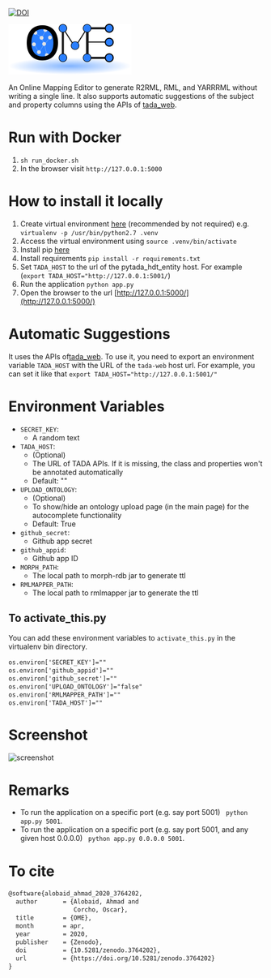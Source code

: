 [![DOI](https://zenodo.org/badge/DOI/10.5281/zenodo.3764202.svg)](https://doi.org/10.5281/zenodo.3764202)

![OME](static/logo-min.png)

An Online Mapping Editor to generate R2RML, RML, and YARRRML without writing a single line.
It also supports automatic suggestions of the subject and property columns using 
the APIs of [tada_web](https://github.com/oeg-upm/tada-web).



# Run with Docker
1. `sh run_docker.sh`
2. In the browser visit `http://127.0.0.1:5000`


# How to install it locally
1. Create virtual environment [here](https://docs.python-guide.org/dev/virtualenvs/) (recommended by not required) e.g. ```virtualenv -p /usr/bin/python2.7 .venv```
1. Access the virtual environment using `source .venv/bin/activate`
1. Install pip [here](https://pip.pypa.io/en/stable/installing/)
1. Install requirements ``` pip install -r requirements.txt ```
1. Set `TADA_HOST` to the url of the pytada_hdt_entity host. For example (`export TADA_HOST="http://127.0.0.1:5001/`)
1. Run the application ``` python app.py ```
1. Open the browser to the url [http://127.0.0.1:5000/](http://127.0.0.1:5000/)


# Automatic Suggestions
It uses the APIs of[tada_web](https://github.com/oeg-upm/tada-web). To use it, you need to export an environment variable `TADA_HOST` with the 
URL of the `tada-web` host url.
For example, you can set it like that
`export TADA_HOST="http://127.0.0.1:5001/"`




# Environment Variables
* `SECRET_KEY`:
    * A random text
* `TADA_HOST`:
    * (Optional)
    * The URL of TADA APIs. If it is missing, the class and properties won't be annotated automatically
    * Default: ""
* `UPLOAD_ONTOLOGY`: 
    * (Optional)
    * To show/hide an ontology upload page (in the main page) for the autocomplete functionality
    * Default: True
* `github_secret`:
    * Github app secret  
* `github_appid`:
    * Github app ID
* `MORPH_PATH`:
    * The local path to morph-rdb jar to generate ttl
* `RMLMAPPER_PATH`:
    * The local path to rmlmapper jar to generate the ttl


## To activate_this.py 
You can add these environment variables to `activate_this.py` in the virtualenv bin directory.
```
os.environ['SECRET_KEY']=""
os.environ['github_appid']=""
os.environ['github_secret']=""
os.environ['UPLOAD_ONTOLOGY']="false"
os.environ['RMLMAPPER_PATH']=""
os.environ['TADA_HOST']=""
```



# Screenshot
![screenshot](https://github.com/oeg-upm/OME/raw/master/screenshot.png)


# Remarks
* To run the application on a specific port (e.g. say port 5001) ``` python app.py 5001```.
* To run the application on a specific port (e.g. say port 5001, and any given host 0.0.0.0) ``` python app.py 0.0.0.0 5001```.

# To cite
```
@software{alobaid_ahmad_2020_3764202,
  author       = {Alobaid, Ahmad and
                  Corcho, Oscar},
  title        = {OME},
  month        = apr,
  year         = 2020,
  publisher    = {Zenodo},
  doi          = {10.5281/zenodo.3764202},
  url          = {https://doi.org/10.5281/zenodo.3764202}
}
```

